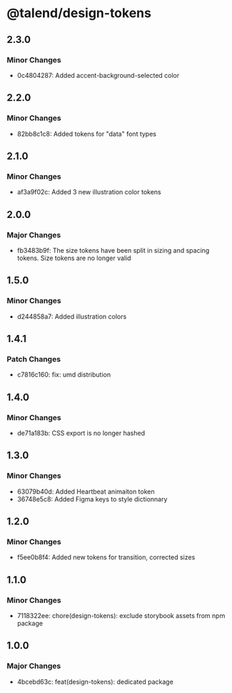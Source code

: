 # @talend/design-tokens

## 2.3.0

### Minor Changes

- 0c4804287: Added accent-background-selected color

## 2.2.0

### Minor Changes

- 82bb8c1c8: Added tokens for "data" font types

## 2.1.0

### Minor Changes

- af3a9f02c: Added 3 new illustration color tokens

## 2.0.0

### Major Changes

- fb3483b9f: The size tokens have been split in sizing and spacing tokens. Size tokens are no longer valid

## 1.5.0

### Minor Changes

- d244858a7: Added illustration colors

## 1.4.1

### Patch Changes

- c7816c160: fix: umd distribution

## 1.4.0

### Minor Changes

- de71a183b: CSS export is no longer hashed

## 1.3.0

### Minor Changes

- 63079b40d: Added Heartbeat animaiton token
- 36748e5c8: Added Figma keys to style dictionnary

## 1.2.0

### Minor Changes

- f5ee0b8f4: Added new tokens for transition, corrected sizes

## 1.1.0

### Minor Changes

- 7118322ee: chore(design-tokens): exclude storybook assets from npm package

## 1.0.0

### Major Changes

- 4bcebd63c: feat(design-tokens): dedicated package
